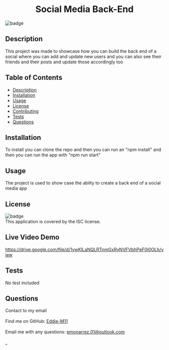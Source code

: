 <h1 align="center">Social Media Back-End </h1>
  
![badge](https://img.shields.io/badge/license-ISC-brightgreen)<br />
## Description
This project was made to showcase how you can build the back end of a social where you can add and update new users and you can also see their friends and their posts and update those accordingly too
## Table of Contents
- [Description](#description)
- [Installation](#installation)
- [Usage](#usage)
- [License](#license)
- [Contributing](#contributing)
- [Tests](#tests)
- [Questions](#questions)
## Installation
To install you can clone the repo and then you can run an "npm install" and then you can run the app with "npm run start"
## Usage
The project is used to show case the abilty to create a back end of a social media app
## License
![badge](https://img.shields.io/badge/license-ISC-brightgreen)
<br />
This application is covered by the ISC license.

## Live Video Demo

https://drive.google.com/file/d/1ywKlLaNQLRTnmGxRyNVFVbhPeF0i0OLh/view

## Tests

No test included

## Questions

Contact to my email<br />
<br />
Find me on GitHub: [Eddie-M11](https://github.com/Eddie-M11)<br />
<br />
Email me with any questions: emonarrez.01@outlook.com<br /><br />\_
